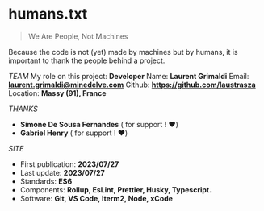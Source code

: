 # humans.txt

> We Are People, Not Machines

Because the code is not (yet) made by machines but by humans, it is important to thank the people behind a project.

_TEAM_
My role on this project: **Developer**
Name: **Laurent Grimaldi**
Email: **laurent.grimaldi@minedelve.com**
Github: **https://github.com/laustrasza**
Location: **Massy (91), France**

_THANKS_

- **Simone De Sousa Fernandes** ( for support ! ❤️)
- **Gabriel Henry** ( for support ! ❤️)

_SITE_

- First publication: **2023/07/27**
- Last update: **2023/07/27**
- Standards: **ES6**
- Components: **Rollup, EsLint, Prettier, Husky, Typescript.**
- Software: **Git, VS Code, Iterm2, Node, xCode**
